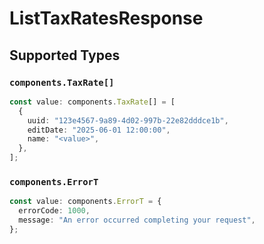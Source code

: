 # ListTaxRatesResponse


## Supported Types

### `components.TaxRate[]`

```typescript
const value: components.TaxRate[] = [
  {
    uuid: "123e4567-9a89-4d02-997b-22e82dddce1b",
    editDate: "2025-06-01 12:00:00",
    name: "<value>",
  },
];
```

### `components.ErrorT`

```typescript
const value: components.ErrorT = {
  errorCode: 1000,
  message: "An error occurred completing your request",
};
```

